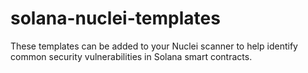 # solana-nuclei-templates
These templates can be added to your Nuclei scanner to help identify common security vulnerabilities in Solana smart contracts.

